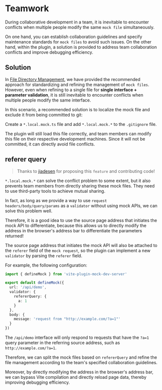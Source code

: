 # Teamwork

During collaborative development in a team, it is inevitable to encounter conflicts when multiple people modify the same `mock file` simultaneously.

On one hand, you can establish collaboration guidelines and specify maintenance standards for `mock files` to avoid such issues.
On the other hand, within the plugin, a solution is provided to address team collaboration conflicts and improve debugging efficiency.

## Solution

In [File Directory Management](/guide/file-management), we have provided the recommended approach for standardizing and refining the management of `mock files`. However, even when refining to a single file for **single interface + parameter validation**, it is still inevitable to encounter conflicts when multiple people modify the same interface.

In this scenario, a recommended solution is to localize the mock file and exclude it from being committed to git:

Create a `*.local.mock.ts` file and add `*.local.mock.*` to the `.gitignore` file.

The plugin will still load this file correctly, and team members can modify this file on their respective development machines. Since it will not be committed, it can directly avoid file conflicts.

## referer query

> Thanks to [jiadesen](https://github.com/jiadesen) for proposing this `feature` and contributing code!

`*.local.mock.*` can solve the conflict problem to some extent, but it also prevents team members from directly sharing these mock files. They need to use third-party tools to achieve mutual sharing.

In fact, as long as we provide a way to use `request headers/body/query/params` as a `validator` without using mock APIs, we can solve this problem well.

Therefore, it is a good idea to use the source page address that initiates the mock API to differentiate, because this allows us to directly modify the address in the browser's address bar to differentiate the parameters returned!

The source page address that initiates the mock API will also be attached to the `referer` field of the `mock request`, so the plugin can implement a new `validator` by parsing the `referer` field.

For example, the following configuration:

``` ts
import { defineMock } from 'vite-plugin-mock-dev-server'

export default defineMock({
  url: '/api/demo',
  validator: {
    refererQuery: {
      a: 1
    }
  },
  body: {
    message: 'request from "http://example.com/?a=1"'
  }
})
```
The `/api/demo` interface will only respond to requests that have the `?a=1` query parameter in the referring source address, such as `http://example.com/?a=1`.

Therefore, we can split the mock files based on `refererQuery` and refine the file management according to the team's specified collaboration guidelines.

Moreover, by directly modifying the address in the browser's address bar, we can bypass Vite compilation and directly reload page data, thereby improving debugging efficiency.
